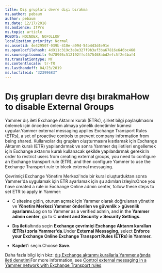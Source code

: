 ```yaml
---
title: Dış grupları devre dışı bırakma
ms.author: pebaum
author: pebaum
ms.date: 12/17/2018
ms.audience: ITPro
ms.topic: article
ROBOTS: NOINDEX, NOFOLLOW
localization_priority: Normal
ms.assetid: 4e429507-039b-410e-a994-54b443d4e91e
ms.openlocfilehash: 4d911c319c3e8e327f9b3af3ba67816e646bc468
ms.sourcegitcommit: 9d78905c512192ffc4675468abd2efc5f2e4baf4
ms.translationtype: MT
ms.contentlocale: tr-TR
ms.lasthandoff: 04/23/2019
ms.locfileid: "32399683"
---
```

# <a name="how-to-disable-external-groups"></a><span data-ttu-id="2c4cb-102">Dış grupları devre dışı bırakma</span><span class="sxs-lookup"><span data-stu-id="2c4cb-102">How to disable External Groups</span></span>

<span data-ttu-id="2c4cb-103">Yammer dış ileti Exchange Aktarım kuralı (ETRs), şirket bilgi paylaşılmasını önlemek için önceden önlem almaya yönelik denetimler kümesi uygular.</span><span class="sxs-lookup"><span data-stu-id="2c4cb-103">Yammer external messaging applies Exchange Transport Rules (ETRs), a set of proactive controls to prevent company information from being shared.</span></span> <span data-ttu-id="2c4cb-104">Kullanıcılar dış grupları oluşturmasını kısıtlamak için Exchange Aktarım kuralı (ETR) yapılandırmak ve sonra Yammer dış iletileri engellemek için Exchange aktarımı kuralı kullanacak şekilde yapılandırmak gerekir.</span><span class="sxs-lookup"><span data-stu-id="2c4cb-104">In order to restrict users from creating external groups, you need to configure an Exchange transport rule (ETR), and then configure Yammer to use the Exchange Transport rule to block external messaging.</span></span> 
  
<span data-ttu-id="2c4cb-105">Çevrimiçi Exchange Yönetim Merkezi'nde bir kural oluşturduktan sonra Yammer'da uygulamak için ETR ayarlamak için şu adımları izleyin:</span><span class="sxs-lookup"><span data-stu-id="2c4cb-105">Once you have created a rule in Exchange Online admin center, follow these steps to set ETR to apply in Yammer:</span></span>
  
- <span data-ttu-id="2c4cb-106">C sitesine gidin, oturum açmak için Yammer olarak doğrulanan yönetim ve **Yönetim Merkezi Yammer** **önderilen ve güvenlik \> güvenlik ayarlarını.**</span><span class="sxs-lookup"><span data-stu-id="2c4cb-106">Log on to Yammer as a verified admin, and in the **Yammer admin center**, go to C **ontent and Security \> Security Settings.**</span></span>
    
- <span data-ttu-id="2c4cb-107">**Dış ileti**altında seçin **Exchange çevrimiçi Exchange Aktarım kuralları (ETRs) zorla Yammer'da.**</span><span class="sxs-lookup"><span data-stu-id="2c4cb-107">Under **External Messaging**, select **Enforce your Exchange Online Exchange Transport Rules (ETRs) in Yammer.**</span></span>
    
- <span data-ttu-id="2c4cb-108">**Kaydet**'i seçin.</span><span class="sxs-lookup"><span data-stu-id="2c4cb-108">Choose **Save**.</span></span> 
    
<span data-ttu-id="2c4cb-109">Daha fazla bilgi için bkz: [dış Exchange aktarımı kurallarla Yammer ağında ileti denetimi](https://support.office.com/article/Control-external-messaging-in-a-Yammer-network-with-Exchange-Transport-Rules-f8fd6403-c8f3-4307-9230-65304d6000d9)</span><span class="sxs-lookup"><span data-stu-id="2c4cb-109">For more information, see [Control external messaging in a Yammer network with Exchange Transport rules](https://support.office.com/article/Control-external-messaging-in-a-Yammer-network-with-Exchange-Transport-Rules-f8fd6403-c8f3-4307-9230-65304d6000d9)</span></span>
  

